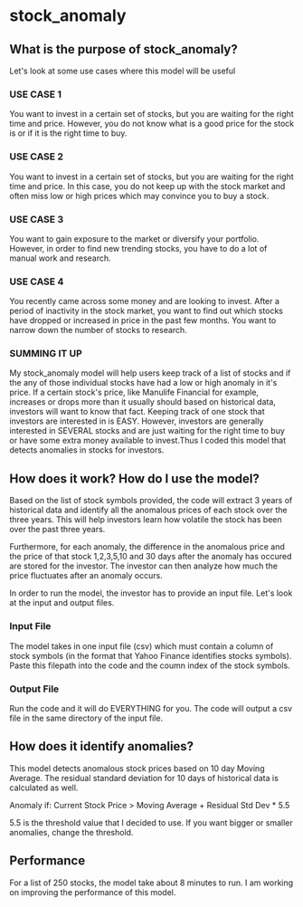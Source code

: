 # stock_anomaly

## What is the purpose of stock_anomaly?

Let's look at some use cases where this model will be useful
  
### USE CASE 1
You want to invest in a certain set of stocks, but you are waiting for the right time and price. However, you do not know what is a good price for the stock is or if it is the right time to buy.
 
### USE CASE 2
You want to invest in a certain set of stocks, but you are waiting for the right time and price. In this case, you do not keep up with the stock market and often miss low or high prices which may convince you to buy a stock.
    
### USE CASE 3
You want to gain exposure to the market or diversify your portfolio. However, in order to find new trending stocks, you have to do a lot of manual work and research.
    
### USE CASE 4
You recently came across some money and are looking to invest. After a period of inactivity in the stock market, you want to find out which stocks have dropped or increased in price in the past few months. You want to narrow down the number of stocks to research.
    
### SUMMING IT UP
  
My stock_anomaly model will help users keep track of a list of stocks and if the any of those individual stocks have had a low or high anomaly in it's price. If a certain stock's price, like Manulife Financial for example, increases or drops more than it usually should based on historical data, investors will want to know that fact. Keeping track of one stock that investors are interested in is EASY. However, investors are generally interested in SEVERAL stocks and are just waiting for the right time to buy or have some extra money available to invest.Thus I coded this model that detects anomalies in stocks for investors.
    
## How does it work? How do I use the model?

Based on the list of stock symbols provided, the code will extract 3 years of historical data and identify all the anomalous prices of each stock over the three years. This will help investors learn how volatile the stock has been over the past three years. 

Furthermore, for each anomaly, the difference in the anomalous price and the price of that stock 1,2,3,5,10 and 30 days after the anomaly has occured are stored for the investor. The investor can then analyze how much the price fluctuates after an anomaly occurs. 

In order to run the model, the investor has to provide an input file. Let's look at the input and output files.

### Input File

The model takes in one input file (csv) which must contain a column of stock symbols (in the format that Yahoo Finance identifies stocks symbols). Paste this filepath into the code and the coumn index of the stock symbols. 

### Output File
Run the code and it will do EVERYTHING for you. The code will output a csv file in the same directory of the input file.

## How does it identify anomalies?

This model detects anomalous stock prices based on 10 day Moving Average. The residual standard deviation for 10 days of historical data is calculated as well.

Anomaly if: Current Stock Price > Moving Average + Residual Std Dev * 5.5

5.5 is the threshold value that I decided to use. If you want bigger or smaller anomalies, change the threshold.

## Performance

For a list of 250 stocks, the model take about 8 minutes to run. I am working on improving the performance of this model.
 
